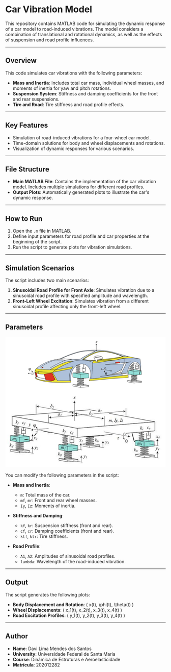 # Car Vibration Model

This repository contains MATLAB code for simulating the dynamic response of a car model to road-induced vibrations. The model considers a combination of translational and rotational dynamics, as well as the effects of suspension and road profile influences.

---

## Overview

This code simulates car vibrations with the following parameters:

- **Mass and Inertia**: Includes total car mass, individual wheel masses, and moments of inertia for yaw and pitch rotations.
- **Suspension System**: Stiffness and damping coefficients for the front and rear suspensions.
- **Tire and Road**: Tire stiffness and road profile effects.

---

## Key Features

- Simulation of road-induced vibrations for a four-wheel car model.
- Time-domain solutions for body and wheel displacements and rotations.
- Visualization of dynamic responses for various scenarios.

---

## File Structure

- **Main MATLAB File**: Contains the implementation of the car vibration model. Includes multiple simulations for different road profiles.
- **Output Plots**: Automatically generated plots to illustrate the car's dynamic response.

---

## How to Run

1. Open the `.m` file in MATLAB.
2. Define input parameters for road profile and car properties at the beginning of the script.
3. Run the script to generate plots for vibration simulations.

---

## Simulation Scenarios

The script includes two main scenarios:

1. **Sinusoidal Road Profile for Front Axle**: Simulates vibration due to a sinusoidal road profile with specified amplitude and wavelength.
2. **Front-Left Wheel Excitation**: Simulates vibration from a different sinusoidal profile affecting only the front-left wheel.

---

## Parameters

![Repository Logo](image.png)

You can modify the following parameters in the script:

- **Mass and Inertia**:
  - `m`: Total mass of the car.
  - `mf`, `mr`: Front and rear wheel masses.
  - `Iy`, `Iz`: Moments of inertia.

- **Stiffness and Damping**:
  - `kf`, `kr`: Suspension stiffness (front and rear).
  - `cf`, `cr`: Damping coefficients (front and rear).
  - `ktf`, `ktr`: Tire stiffness.

- **Road Profile**:
  - `A1`, `A2`: Amplitudes of sinusoidal road profiles.
  - `lambda`: Wavelength of the road-induced vibration.

---

## Output

The script generates the following plots:

- **Body Displacement and Rotation**: \( x(t), \phi(t), \theta(t) \)
- **Wheel Displacements**: \( x_1(t), x_2(t), x_3(t), x_4(t) \)
- **Road Excitation Profiles**: \( y_1(t), y_2(t), y_3(t), y_4(t) \)

---

## Author

- **Name**: Davi Lima Mendes dos Santos  
- **University**: Universidade Federal de Santa Maria  
- **Course**: Dinâmica de Estruturas e Aeroelasticidade  
- **Matrícula**: 202012282  

